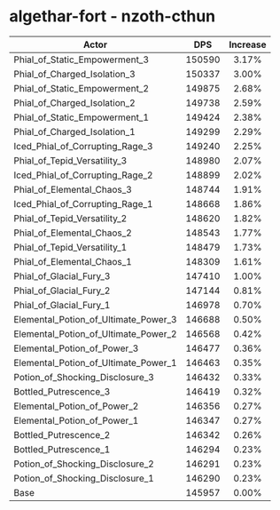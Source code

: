 # algethar-fort - nzoth-cthun
| Actor | DPS | Increase |
|---|:---:|:---:|
|Phial_of_Static_Empowerment_3|150590|3.17%|
|Phial_of_Charged_Isolation_3|150337|3.00%|
|Phial_of_Static_Empowerment_2|149875|2.68%|
|Phial_of_Charged_Isolation_2|149738|2.59%|
|Phial_of_Static_Empowerment_1|149424|2.38%|
|Phial_of_Charged_Isolation_1|149299|2.29%|
|Iced_Phial_of_Corrupting_Rage_3|149240|2.25%|
|Phial_of_Tepid_Versatility_3|148980|2.07%|
|Iced_Phial_of_Corrupting_Rage_2|148899|2.02%|
|Phial_of_Elemental_Chaos_3|148744|1.91%|
|Iced_Phial_of_Corrupting_Rage_1|148668|1.86%|
|Phial_of_Tepid_Versatility_2|148620|1.82%|
|Phial_of_Elemental_Chaos_2|148543|1.77%|
|Phial_of_Tepid_Versatility_1|148479|1.73%|
|Phial_of_Elemental_Chaos_1|148309|1.61%|
|Phial_of_Glacial_Fury_3|147410|1.00%|
|Phial_of_Glacial_Fury_2|147144|0.81%|
|Phial_of_Glacial_Fury_1|146978|0.70%|
|Elemental_Potion_of_Ultimate_Power_3|146688|0.50%|
|Elemental_Potion_of_Ultimate_Power_2|146568|0.42%|
|Elemental_Potion_of_Power_3|146477|0.36%|
|Elemental_Potion_of_Ultimate_Power_1|146463|0.35%|
|Potion_of_Shocking_Disclosure_3|146432|0.33%|
|Bottled_Putrescence_3|146419|0.32%|
|Elemental_Potion_of_Power_2|146356|0.27%|
|Elemental_Potion_of_Power_1|146347|0.27%|
|Bottled_Putrescence_2|146342|0.26%|
|Bottled_Putrescence_1|146294|0.23%|
|Potion_of_Shocking_Disclosure_2|146291|0.23%|
|Potion_of_Shocking_Disclosure_1|146290|0.23%|
|Base|145957|0.00%|
